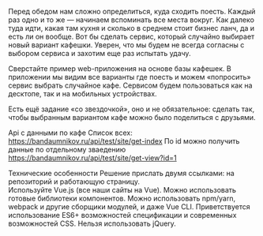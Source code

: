 Перед обедом нам сложно определиться, куда сходить поесть. Каждый раз одно и то же — начинаем вспоминать все места вокруг. Как далеко туда идти, какая там кухня и сколько в среднем стоит бизнес ланч, да и есть ли он вообще. Вот бы сделать сервис, который случайно выбирает новый вариант кафешки. Уверен, что мы будем не всегда согласны с выбором сервиса и захотим еще раз испытать удачу.

Сверстайте пример web-приложения на основе базы кафешек. В приложении мы видим все варианты где поесть и можем «попросить» сервис выбрать случайное кафе. Сервисом будем пользоваться как на десктопе, так и на мобильных устройствах.

Есть ещё задание «со звездочкой», оно и не обязательное: сделать так, чтобы выбранным вариантом кафе можно было поделиться с друзьями.

Api с данными по кафе
Список всех:  https://bandaumnikov.ru/api/test/site/get-index 
По id можно получить данные по отдельному зваедению https://bandaumnikov.ru/api/test/site/get-view?id=1 


Технические особенности
Решение прислать двумя ссылками: на репозиторий и работающую страницу.  
Используйте Vue.js (все наши сайты на Vue).
Можно использовать готовые библиотеки компонентов.
Можно использовать npm/yarn, webpack и другие сборщики модулей, и даже Vue CLI.
Приветствуется использование ES6+ возможностей спецификации и современных возможностей CSS.
Нельзя использовать jQuery.
